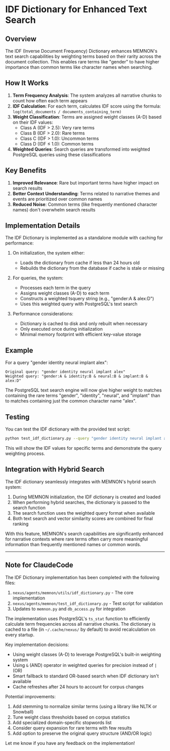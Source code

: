 # IDF Dictionary for Enhanced Text Search

## Overview

The IDF (Inverse Document Frequency) Dictionary enhances MEMNON's text search capabilities by weighting terms based on their rarity across the document collection. This enables rare terms like "gender" to have higher importance than common terms like character names when searching.

## How It Works

1. **Term Frequency Analysis**: The system analyzes all narrative chunks to count how often each term appears
2. **IDF Calculation**: For each term, calculates IDF score using the formula: `log(total_documents / documents_containing_term)`
3. **Weight Classification**: Terms are assigned weight classes (A-D) based on their IDF values:
   - Class A (IDF > 2.5): Very rare terms
   - Class B (IDF > 2.0): Rare terms
   - Class C (IDF > 1.0): Uncommon terms
   - Class D (IDF ≤ 1.0): Common terms
4. **Weighted Queries**: Search queries are transformed into weighted PostgreSQL queries using these classifications

## Key Benefits

1. **Improved Relevance**: Rare but important terms have higher impact on search results
2. **Better Context Understanding**: Terms related to narrative themes and events are prioritized over common names
3. **Reduced Noise**: Common terms (like frequently mentioned character names) don't overwhelm search results

## Implementation Details

The IDF Dictionary is implemented as a standalone module with caching for performance:

1. On initialization, the system either:
   - Loads the dictionary from cache if less than 24 hours old
   - Rebuilds the dictionary from the database if cache is stale or missing
   
2. For queries, the system:
   - Processes each term in the query
   - Assigns weight classes (A-D) to each term
   - Constructs a weighted tsquery string (e.g., "gender:A & alex:D")
   - Uses this weighted query with PostgreSQL's text search

3. Performance considerations:
   - Dictionary is cached to disk and only rebuilt when necessary
   - Only executed once during initialization
   - Minimal memory footprint with efficient key-value storage

## Example

For a query "gender identity neural implant alex":

```
Original query: "gender identity neural implant alex"
Weighted query: "gender:A & identity:B & neural:B & implant:B & alex:D"
```

The PostgreSQL text search engine will now give higher weight to matches containing the rare terms "gender", "identity", "neural", and "implant" than to matches containing just the common character name "alex".

## Testing

You can test the IDF dictionary with the provided test script:

```bash
python test_idf_dictionary.py --query "gender identity neural implant alex" --terms gender alex
```

This will show the IDF values for specific terms and demonstrate the query weighting process.

## Integration with Hybrid Search

The IDF dictionary seamlessly integrates with MEMNON's hybrid search system:

1. During MEMNON initialization, the IDF dictionary is created and loaded
2. When performing hybrid searches, the dictionary is passed to the search function
3. The search function uses the weighted query format when available
4. Both text search and vector similarity scores are combined for final ranking

With this feature, MEMNON's search capabilities are significantly enhanced for narrative contexts where rare terms often carry more meaningful information than frequently mentioned names or common words.

---

## Note for ClaudeCode

The IDF Dictionary implementation has been completed with the following files:

1. `nexus/agents/memnon/utils/idf_dictionary.py` - The core implementation
2. `nexus/agents/memnon/test_idf_dictionary.py` - Test script for validation
3. Updates to `memnon.py` and `db_access.py` for integration

The implementation uses PostgreSQL's `ts_stat` function to efficiently calculate term frequencies across all narrative chunks. The dictionary is cached to a file (in `~/.cache/nexus/` by default) to avoid recalculation on every startup.

Key implementation decisions:
- Using weight classes (A-D) to leverage PostgreSQL's built-in weighting system
- Using `&` (AND) operator in weighted queries for precision instead of `|` (OR)
- Smart fallback to standard OR-based search when IDF dictionary isn't available
- Cache refreshes after 24 hours to account for corpus changes

Potential improvements:
1. Add stemming to normalize similar terms (using a library like NLTK or Snowball)
2. Tune weight class thresholds based on corpus statistics
3. Add specialized domain-specific stopwords list
4. Consider query expansion for rare terms with few results
5. Add option to preserve the original query structure (AND/OR logic)

Let me know if you have any feedback on the implementation! 